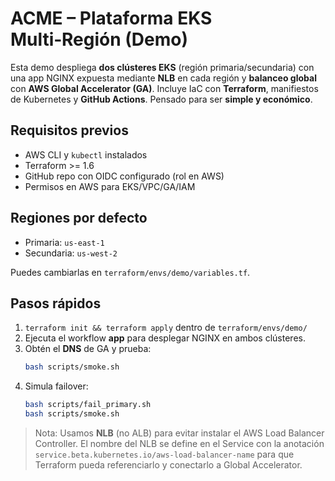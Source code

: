 # ACME – Plataforma EKS Multi‑Región (Demo)

Esta demo despliega **dos clústeres EKS** (región primaria/secundaria) con una app NGINX
expuesta mediante **NLB** en cada región y **balanceo global** con **AWS Global Accelerator (GA)**.
Incluye IaC con **Terraform**, manifiestos de Kubernetes y **GitHub Actions**.
Pensado para ser **simple y económico**.

## Requisitos previos
- AWS CLI y `kubectl` instalados
- Terraform >= 1.6
- GitHub repo con OIDC configurado (rol en AWS)
- Permisos en AWS para EKS/VPC/GA/IAM

## Regiones por defecto
- Primaria: `us-east-1`
- Secundaria: `us-west-2`

Puedes cambiarlas en `terraform/envs/demo/variables.tf`.

## Pasos rápidos
1. `terraform init && terraform apply` dentro de `terraform/envs/demo/`
2. Ejecuta el workflow **app** para desplegar NGINX en ambos clústeres.
3. Obtén el **DNS** de GA y prueba:
   ```bash
   bash scripts/smoke.sh
   ```
4. Simula failover:
   ```bash
   bash scripts/fail_primary.sh
   bash scripts/smoke.sh
   ```

> Nota: Usamos **NLB** (no ALB) para evitar instalar el AWS Load Balancer Controller.
> El nombre del NLB se define en el Service con la anotación
> `service.beta.kubernetes.io/aws-load-balancer-name` para que Terraform pueda referenciarlo y
> conectarlo a Global Accelerator.
